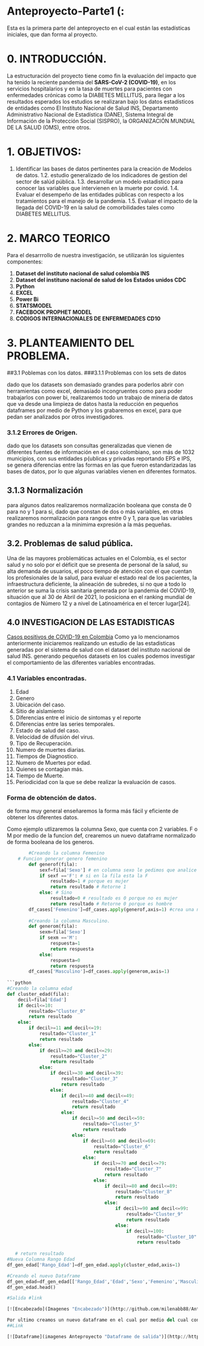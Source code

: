 # Anteproyecto-Parte1 (:
Esta es la primera parte del anteproyecto en el cual están las estadísticas iniciales, que dan forma al proyecto.

# 0. INTRODUCCIÓN.

La estructuración del proyecto tiene como fin la evaluación del impacto que ha tenido la reciente pandemia del **SARS-CoV-2 (COVID-19)**, en los servicios hospitalarios y en la tasa de muertes para pacientes con enfermedades crónicas como la DIABETES MELLITUS, para llegar a los resultados esperados los estudios se realizaran bajo los datos estadísticos de entidades como El Instituto Nacional de Salud INS, Departamento Administrativo Nacional de Estadística (DANE), Sistema Integral de Información de la Protección Social (SISPRO), la ORGANIZACIÓN MUNDIAL DE LA SALUD (OMS), entre otros.

# 1. OBJETIVOS:
1. Identificar las bases de datos pertinentes para la creación de Modelos de datos.
1.2. estudio generalizado de los indicadores de gestion del sector de salúd pública.
1.3. desarrollar un modelo estadistico para conocer las variables que intervienen en la muerte por covid.
1.4. Evaluar el desempeño de las entidades públicas con respecto a los tratamientos para el manejo de la pandemia.
1.5. Evaluar el impacto de la llegada del COVID-19 en la salud de comorbilidades tales como DIABETES MELLITUS. 

# 2. MARCO TEORICO

Para el desarrrollo de nuestra investigación, se utilizarán los siguientes componentes:
1.  **Dataset del instituto nacional de salud colombia INS**
2. **Dataset del instituno nacional de salud de los Estados unidos CDC**
3. **Python**
4. **EXCEL**
5. **Power Bi**
5. **STATSMODEL**
6.  **FACEBOOK PROPHET MODEL**
7. **CODIGOS  INTERNACIONALES DE ENFERMEDADES CD10**

# 3. PLANTEAMIENTO DEL PROBLEMA.

##3.1 Poblemas con los datos.
###3.1.1 Problemas con los sets de datos

dado que los datasets son demasiado grandes para poderlos abrir con herramientas como excel, demasiado incongruentes como para poder trabajarlos con power bi, realizaremos todo un trabajo de mineria de datos que va desde una limpieza de datos hasta la reducción en pequeños dataframes por medio de Python y los grabaremos en excel, para que pedan ser analizados por otros investigadores.

### 3.1.2  Errores de Origen.

dado que los datasets son consultas generalizadas que vienen de diferentes fuentes de información en el caso colombiano, son más de 1032 municipios, con sus entidades p{ublicas y privadas reportando EPS e IPS, se genera diferencias entre las formas en las que fueron estandarizadas las bases de datos, por lo que algunas variables vienen en diferentes formatos.

## 3.1.3 Normalización

para algunos datos realizaremos normalización booleana que consta de 0 para no y 1 para si, dado que constan de dos o más variables, en otras realizaremos normalización para rangos entre 0 y 1, para que las variables grandes no reduzcan a la minimima expresión a la más pequeñas.

## 3.2. Problemas de salud pública.

Una de las mayores problemáticas actuales en el Colombia, es el sector salud y no solo por el déficit que se presenta de personal de la salud, su alta demanda de usuarios, el poco tiempo de atención con el que cuentan los profesionales de la salud, para evaluar el estado real de los pacientes, la infraestructura deficiente, la alineación de subredes, si no que a todo lo anterior se suma la crisis sanitaria generada por la pandemia del COVID-19, situación que al 30 de Abril de 2021, lo posiciona en el ranking mundial de
contagios de Número 12 y a nivel de Latinoamérica en el tercer lugar[24].

## 4.0 INVESTIGACION DE LAS ESTADISTICAS
[Casos positivos de COVID-19 en Colombia](https://www.datos.gov.co/Salud-y-Protecci-n-Social/Casos-positivos-de-COVID-19-en-Colombia/gt2j-8ykr/data "Casos positivos de COVID-19 en Colombia")
Como ya lo mencionamos anteriormente iniciaremos realizando un estudio de las estadisticas generadas por el sistema de salud con el dataset del instituto nacional de salud INS.
generando pequeños datasets en los cuales podemos investigar el comportamiento de las diferentes variables encontradas.
### 4.1 Variables encontradas.
1.  Edad
2.  Genero
3.  Ubicación del caso.
4.  Sitio de aislamiento
5.  Diferencias entre el inicio de sintomas y el reporte
6.  Diferencias entre las series temporales.
7.  Estado de salud del caso.
8.   Velocidad de difusión del virus.
9.   Tipo de Recuperación.
10. Numero de muertes diarias.
11. Tiempos de Diagnostico.
12. Numero de Muertes por edad.
13. Quienes se contagian más.
14. Tiempo de Muerte.
15. Periodicidad con la que se debe realizar la evaluación de casos.
### Forma de obtención de datos.
de forma muy general enseñaremos la forma más fácil y eficiente de obtener los diferentes datos.

Como ejemplo utlizaremos la columna Sexo, que cuenta con 2 variables. F o M 	por medio de la funcion def, crearemos un nuevo dataframe normalizado de forma booleana de los generos.

```python
        #Creando la columna Femenino
    # Funcion generar genero femenino
        def generof(fila): 
            sexf=fila['Sexo'] # en columna sexo le pedimos que analice la fila 
            if sexf =='F': # si en la fila esta la F
                resultado=1 # porque es mujer
                return resultado # Retorne 1
            else: # Sino
                resultado=0 # resultado es 0 porque no es mujer
                return resultado # Retorne 0 porque es hombre
        df_cases['Femenino']=df_cases.apply(generof,axis=1) #crea una nueva columna en el dataframe #llamada Femenino 
        
        #Creando la columna Masculino.
        def generom(fila):
            sexm=fila['Sexo']
            if sexm =='M':
                respuesta=1
                return respuesta
            else:
                respuesta=0
                return respuesta
        df_cases['Masculino']=df_cases.apply(generom,axis=1)
    
```python
#Creando la columna edad
def cluster_edad(fila):
    decil=fila['Edad']
    if decil<=10:
        resultado="Cluster_0"
        return resultado
    else:
        if decil>=11 and decil<=19:
            resultado="Cluster_1"
            return resultado
        else:
            if decil>=20 and decil<=29:
                resultado="Cluster_2"
                return resultado
            else:
                if decil>=30 and decil<=39:
                    resultado="Cluster_3"
                    return resultado
                else:
                    if decil>=40 and decil<=49:
                        resultado="Cluster_4"
                        return resultado
                    else:
                        if decil>=50 and decil<=59:
                            resultado="Cluster_5"
                            return resultado
                        else:
                            if decil>=60 and decil<=69:
                                resultado="Cluster_6"
                                return resultado
                            else:
                                if decil>=70 and decil<=79:
                                    resultado="Cluster_7"
                                    return resultado
                                else:
                                    if decil>=80 and decil<=89:
                                        resultado="Cluster_8"
                                        return resultado
                                    else:
                                        if decil>=90 and decil<=99:
                                            resultado="Cluster_9"
                                            return resultado
                                        else:
                                            if decil>=100:
                                                resultado="Cluster_10"
                                                return resultado
                                 
   # return resultado
#Nueva Columna Rango Edad
df_gen_edad['Rango_Edad']=df_gen_edad.apply(cluster_edad,axis=1)

```
```python
#Creando el nuevo Dataframe
df_gen_edad=df_gen_edad[['Rango_Edad','Edad','Sexo','Femenino','Masculino','Recuperado','Alentados','Activos','Fallecidos']]
df_gen_edad.head()
```

```python
#Salida #link

[![Encabezado](Imagenes "Encabezado")](http://github.com/milenabb88/Anteproyecto-Parte1/tree/master/Imagenes/DataFrameGeneroEdad.png "Encabezado")

Por ultimo creamos un nuevo dataframe en el cual por medio del cual consolidamos la información.
##Link

[![Dataframe](imagenes Anteproyecto "Dataframe de salida")](http://https://github.com/milenabb88/Anteproyecto-Parte1/tree/master/Imagenes/Df_Recuperados.png "Dataframe")


